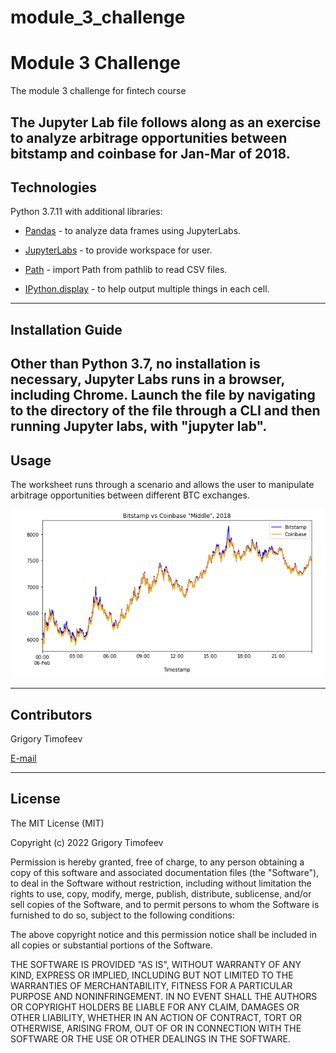 # module_3_challenge


# Module 3 Challenge

The module 3 challenge for fintech course

The Jupyter Lab file follows along as an exercise to analyze arbitrage
opportunities between bitstamp and coinbase for Jan-Mar of 2018.
---

## Technologies

Python 3.7.11 with additional libraries:

* [Pandas](https://pandas.pydata.org/pandas-docs/version/0.23/install.html?msclkid=ff9c78b7babb11eca64153f15c95b1cd/) - to analyze data frames using JupyterLabs.

* [JupyterLabs](https://jupyter.org/install?msclkid=31fe502ebabc11ec946b61bf7f54104d/) - to provide workspace for user.

* [Path](https://docs.python.org/3.7/library/pathlib.html?msclkid=8a1725dababc11ecaaddce36ed74fb30/) - import Path from pathlib to read CSV files.

* [IPython.display](https://ipython.readthedocs.io/en/stable/api/generated/IPython.display.html?msclkid=ad07e72cbabc11ecaad9e35a641d5fdb/) - to help output multiple things in each cell.

---

## Installation Guide

Other than Python 3.7, no installation is necessary, Jupyter Labs runs in a browser, including Chrome.  Launch the file by navigating to the directory of the file through a CLI and then running Jupyter labs, with "jupyter lab".
---

## Usage

The worksheet runs through a scenario and allows the user to manipulate arbitrage opportunities between different BTC exchanges.

![Image of jupyter lab](jupyter_lab_image.PNG)

---

## Contributors

Grigory Timofeev

[E-mail](fintech_github_challenge3@unloca.com)

---

## License

The MIT License (MIT)

Copyright (c) 2022 Grigory Timofeev

Permission is hereby granted, free of charge, to any person obtaining a copy of this software and associated documentation files (the "Software"), to deal in the Software without restriction, including without limitation the rights to use, copy, modify, merge, publish, distribute, sublicense, and/or sell copies of the Software, and to permit persons to whom the Software is furnished to do so, subject to the following conditions:

The above copyright notice and this permission notice shall be included in all copies or substantial portions of the Software.

THE SOFTWARE IS PROVIDED "AS IS", WITHOUT WARRANTY OF ANY KIND, EXPRESS OR IMPLIED, INCLUDING BUT NOT LIMITED TO THE WARRANTIES OF MERCHANTABILITY, FITNESS FOR A PARTICULAR PURPOSE AND NONINFRINGEMENT. IN NO EVENT SHALL THE AUTHORS OR COPYRIGHT HOLDERS BE LIABLE FOR ANY CLAIM, DAMAGES OR OTHER LIABILITY, WHETHER IN AN ACTION OF CONTRACT, TORT OR OTHERWISE, ARISING FROM, OUT OF OR IN CONNECTION WITH THE SOFTWARE OR THE USE OR OTHER DEALINGS IN THE SOFTWARE.